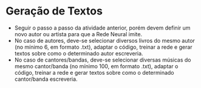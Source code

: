 # Geração de Textos

- Seguir o passo a passo da atividade anterior, porém devem definir um novo autor ou artista para que a Rede Neural imite.
- No caso de autores, deve-se selecionar diversos livros do mesmo autor (no mínimo 6, em formato .txt), adaptar o código, treinar a rede e gerar textos sobre como o determinado autor escreveria.
- No caso de cantores/bandas, deve-se selecionar diversas músicas do mesmo cantor/banda (no mínimo 100, em formato .txt), adaptar o código, treinar a rede e gerar textos sobre como o determinado cantor/banda escreveria.
